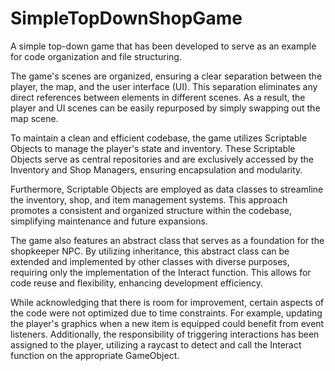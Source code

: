 # SimpleTopDownShopGame

A simple top-down game that has been developed to serve as an example for code organization and file structuring. 

The game's scenes are organized, ensuring a clear separation between the player, the map, and the user interface (UI). This separation eliminates any direct references between elements in different scenes. As a result, the player and UI scenes can be easily repurposed by simply swapping out the map scene.

To maintain a clean and efficient codebase, the game utilizes Scriptable Objects to manage the player's state and inventory. These Scriptable Objects serve as central repositories and are exclusively accessed by the Inventory and Shop Managers, ensuring encapsulation and modularity.

Furthermore, Scriptable Objects are employed as data classes to streamline the inventory, shop, and item management systems. This approach promotes a consistent and organized structure within the codebase, simplifying maintenance and future expansions.

The game also features an abstract class that serves as a foundation for the shopkeeper NPC. By utilizing inheritance, this abstract class can be extended and implemented by other classes with diverse purposes, requiring only the implementation of the Interact function. This allows for code reuse and flexibility, enhancing development efficiency.

While acknowledging that there is room for improvement, certain aspects of the code were not optimized due to time constraints. For example, updating the player's graphics when a new item is equipped could benefit from event listeners. Additionally, the responsibility of triggering interactions has been assigned to the player, utilizing a raycast to detect and call the Interact function on the appropriate GameObject.